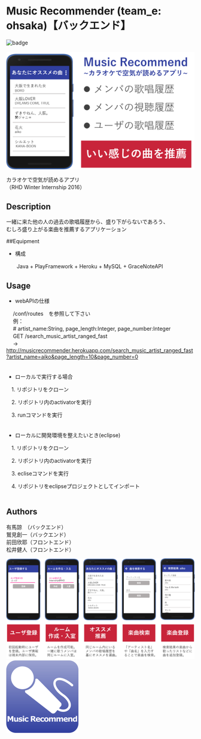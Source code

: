 Music Recommender (team_e: ohsaka)【バックエンド】
====
![badge](https://heroku-badge.herokuapp.com/?app=musicrecommender)<br><br>
![music recommender](https://github.com/kentx422/Resource/blob/master/img/Intro.png?raw=true)  

カラオケで空気が読めるアプリ  
（RHD Winter Internship 2016）  

## Description

一緒に来た他の人の過去の歌唱履歴から、盛り下がらないであろう、  
むしろ盛り上がる楽曲を推薦するアプリケーション

##Equipment

* 構成

　　Java + PlayFramework + Heroku + MySQL + GraceNoteAPI

## Usage

* webAPIの仕様

　 /conf/routes　を参照して下さい <br>
　 例：<br>
　 # artist_name:String, page_length:Integer, page_number:Integer <br> 
　 GET	/search_music_artist_ranged_fast	<br>
　 →　http://musicrecommender.herokuapp.com/search_music_artist_ranged_fast?artist_name=aiko&page_length=10&page_number=0 <br>
　 
<br>
* ローカルで実行する場合

　1. リポジトリをクローン

　2. リポジトリ内のactivatorを実行

　3. runコマンドを実行<br>
　

* ローカルに開発環境を整えたいとき(eclipse)

　1. リポジトリをクローン

　2. リポジトリ内のactivatorを実行

　3. ecliseコマンドを実行

　4. リポジトリをeclipseプロジェクトとしてインポート<br>
<br>
## Authors

有馬諒　（バックエンド）  
鷲見創一（バックエンド）  
前田欣耶（フロントエンド）  
松井健人（フロントエンド）  

![music recommender](https://github.com/kentx422/Resource/blob/master/img/function.png?raw=true) 
![music recommender](https://github.com/kentx422/Resource/blob/master/img/iconBlue2.png?raw=true)  
